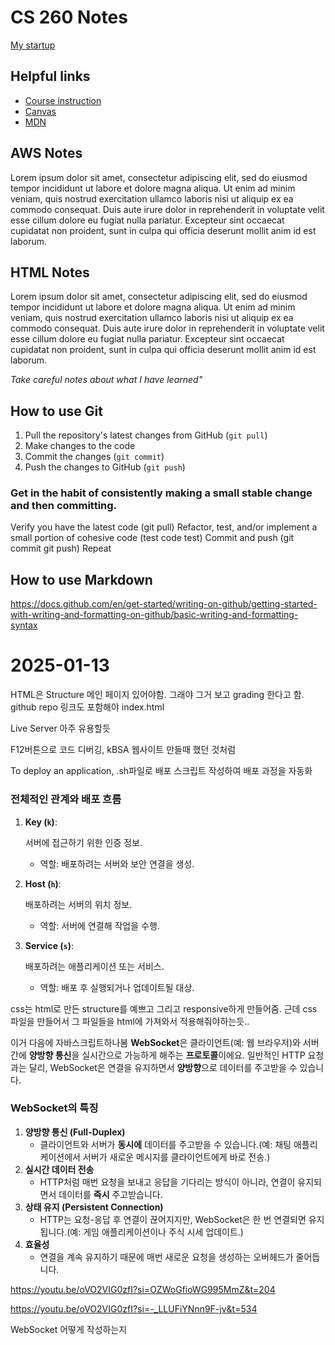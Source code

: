 # CS 260 Notes

[My startup](https://simon.cs260.click)

## Helpful links

- [Course instruction](https://github.com/webprogramming260)
- [Canvas](https://byu.instructure.com)
- [MDN](https://developer.mozilla.org)

## AWS Notes

Lorem ipsum dolor sit amet, consectetur adipiscing elit, sed do eiusmod tempor incididunt ut labore et dolore magna aliqua. Ut enim ad minim veniam, quis nostrud exercitation ullamco laboris nisi ut aliquip ex ea commodo consequat. Duis aute irure dolor in reprehenderit in voluptate velit esse cillum dolore eu fugiat nulla pariatur. Excepteur sint occaecat cupidatat non proident, sunt in culpa qui officia deserunt mollit anim id est laborum.

## HTML Notes

Lorem ipsum dolor sit amet, consectetur adipiscing elit, sed do eiusmod tempor incididunt ut labore et dolore magna aliqua. Ut enim ad minim veniam, quis nostrud exercitation ullamco laboris nisi ut aliquip ex ea commodo consequat. Duis aute irure dolor in reprehenderit in voluptate velit esse cillum dolore eu fugiat nulla pariatur. Excepteur sint occaecat cupidatat non proident, sunt in culpa qui officia deserunt mollit anim id est laborum.


*Take careful notes about what I have learned"*

## How to use Git

1. Pull the repository's latest changes from GitHub (`git pull`)
2. Make changes to the code
3. Commit the changes (`git commit`)
4. Push the changes to GitHub (`git push`)

### Get in the habit of consistently making a small stable change and then committing.

Verify you have the latest code (git pull)
Refactor, test, and/or implement a small portion of cohesive code (test code test)
Commit and push (git commit git push)
Repeat

## How to use Markdown

https://docs.github.com/en/get-started/writing-on-github/getting-started-with-writing-and-formatting-on-github/basic-writing-and-formatting-syntax


# 2025-01-13
HTML은 Structure
메인 페이지 있어야함. 그래야 그거 보고 grading 한다고 함.
github repo 링크도 포함해야
index.html

Live Server 아주 유용할듯

F12버튼으로 코드 디버깅, kBSA 웹사이트 만들때 했던 것처럼

To deploy an application, .sh파일로 배포 스크립트 작성하여 배포 과정을 자동화

### **전체적인 관계와 배포 흐름**

1. **Key (`k`)**:
    
    서버에 접근하기 위한 인증 정보.
    
    - 역할: 배포하려는 서버와 보안 연결을 생성.
2. **Host (`h`)**:
    
    배포하려는 서버의 위치 정보.
    
    - 역할: 서버에 연결해 작업을 수행.
3. **Service (`s`)**:
    
    배포하려는 애플리케이션 또는 서비스.
    
    - 역할: 배포 후 실행되거나 업데이트될 대상.

css는 html로 만든 structure를 예쁘고 그리고 responsive하게 만들어줌. 근데 css 파일을 만들어서 그 파일들을 html에 가져와서 적용해줘야하는듯..

이거 다음에 자바스크립트하나봄
**WebSocket**은 클라이언트(예: 웹 브라우저)와 서버 간에 **양방향 통신**을 실시간으로 가능하게 해주는 **프로토콜**이에요. 일반적인 HTTP 요청과는 달리, WebSocket은 연결을 유지하면서 **양방향**으로 데이터를 주고받을 수 있습니다.

### **WebSocket의 특징**

1. **양방향 통신 (Full-Duplex)**
    - 클라이언트와 서버가 **동시에** 데이터를 주고받을 수 있습니다.(예: 채팅 애플리케이션에서 서버가 새로운 메시지를 클라이언트에게 바로 전송.)
2. **실시간 데이터 전송**
    - HTTP처럼 매번 요청을 보내고 응답을 기다리는 방식이 아니라, 연결이 유지되면서 데이터를 **즉시** 주고받습니다.
3. **상태 유지 (Persistent Connection)**
    - HTTP는 요청-응답 후 연결이 끊어지지만, WebSocket은 한 번 연결되면 유지됩니다.(예: 게임 애플리케이션이나 주식 시세 업데이트.)
4. **효율성**
    - 연결을 계속 유지하기 때문에 매번 새로운 요청을 생성하는 오버헤드가 줄어듭니다.

https://youtu.be/oVO2VIG0zfI?si=OZWoGfioWG995MmZ&t=204

https://youtu.be/oVO2VIG0zfI?si=-_LLUFiYNnn9F-jv&t=534

WebSocket 어떻게 작성하는지



